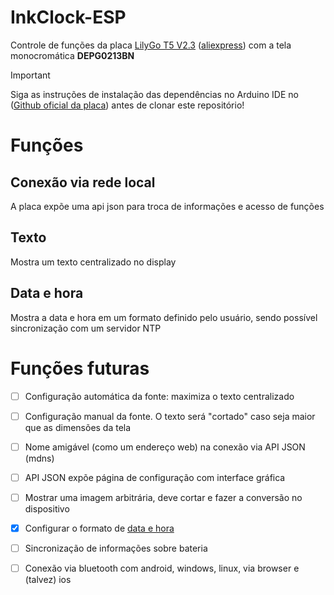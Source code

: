 # InkClock-ESP

Controle de funções da placa [LilyGo T5 V2.3](https://www.lilygo.cc/products/t5-v2-3-1) \([aliexpress](https://pt.aliexpress.com/item/1005003063164032.html)\) com a tela monocromática __DEPG0213BN__

> [!IMPORTANT]
> Siga as instruções de instalação das dependências no Arduino IDE no \([Github oficial da placa](https://github.com/Xinyuan-LilyGO/LilyGo-T5-Epaper-Series)\) antes de clonar este repositório!

# Funções

## Conexão via rede local

A placa expõe uma api json para troca de informações e acesso de funções

## Texto

Mostra um texto centralizado no display

## Data e hora

Mostra a data e hora em um formato definido pelo usuário, sendo possível sincronização com um servidor NTP

# Funções futuras

- [ ] Configuração automática da fonte: maximiza o texto centralizado
- [ ] Configuração manual da fonte. O texto será "cortado" caso seja maior que as dimensões da tela
- [ ] Nome amigável (como um endereço web) na conexão via API JSON (mdns)
- [ ] API JSON expõe página de configuração com interface gráfica
- [ ] Mostrar uma imagem arbitrária, deve cortar e fazer a conversão no dispositivo
- [x] Configurar o formato de [data e hora](#-data-e-hora)
- [ ] Sincronização de informações sobre bateria
- [ ] Conexão via bluetooth com android, windows, linux, via browser e (talvez) ios

